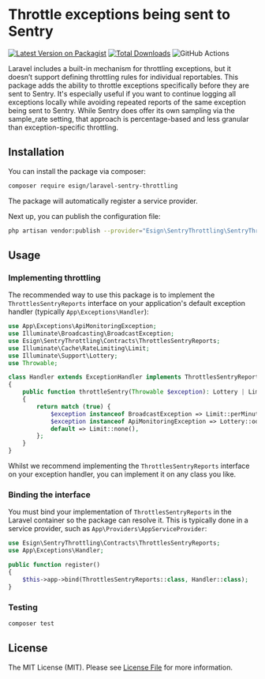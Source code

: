 # Throttle exceptions being sent to Sentry

[![Latest Version on Packagist](https://img.shields.io/packagist/v/esign/laravel-sentry-throttling.svg?style=flat-square)](https://packagist.org/packages/esign/laravel-sentry-throttling)
[![Total Downloads](https://img.shields.io/packagist/dt/esign/laravel-sentry-throttling.svg?style=flat-square)](https://packagist.org/packages/esign/laravel-sentry-throttling)
![GitHub Actions](https://github.com/esign/laravel-sentry-throttling/actions/workflows/main.yml/badge.svg)

Laravel includes a built-in mechanism for throttling exceptions, but it doesn’t support defining throttling rules for individual reportables.
This package adds the ability to throttle exceptions specifically before they are sent to Sentry.
It's especially useful if you want to continue logging all exceptions locally while avoiding repeated reports of the same exception being sent to Sentry.
While Sentry does offer its own sampling via the sample_rate setting, that approach is percentage-based and less granular than exception-specific throttling.

## Installation

You can install the package via composer:

```bash
composer require esign/laravel-sentry-throttling
```

The package will automatically register a service provider.

Next up, you can publish the configuration file:
```bash
php artisan vendor:publish --provider="Esign\SentryThrottling\SentryThrottlingServiceProvider" --tag="config"
```

## Usage

### Implementing throttling

The recommended way to use this package is to implement the `ThrottlesSentryReports` interface on your application's default exception handler (typically `App\Exceptions\Handler`):

```php
use App\Exceptions\ApiMonitoringException;
use Illuminate\Broadcasting\BroadcastException;
use Esign\SentryThrottling\Contracts\ThrottlesSentryReports;
use Illuminate\Cache\RateLimiting\Limit;
use Illuminate\Support\Lottery;
use Throwable;

class Handler extends ExceptionHandler implements ThrottlesSentryReports
{
    public function throttleSentry(Throwable $exception): Lottery | Limit | null
    {
        return match (true) {
            $exception instanceof BroadcastException => Limit::perMinute(300),
            $exception instanceof ApiMonitoringException => Lottery::odds(1, 1000),
            default => Limit::none(),
        };
    }
}
```

Whilst we recommend implementing the `ThrottlesSentryReports` interface on your exception handler, you can implement it on any class you like.

### Binding the interface

You must bind your implementation of `ThrottlesSentryReports` in the Laravel container so the package can resolve it. This is typically done in a service provider, such as `App\Providers\AppServiceProvider`:

```php
use Esign\SentryThrottling\Contracts\ThrottlesSentryReports;
use App\Exceptions\Handler;

public function register()
{
    $this->app->bind(ThrottlesSentryReports::class, Handler::class);
}
```

### Testing

```bash
composer test
```

## License

The MIT License (MIT). Please see [License File](LICENSE.md) for more information.
